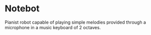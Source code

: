 # Notebot
Pianist robot capable of playing simple melodies provided through a microphone in a music keyboard of 2 octaves.
